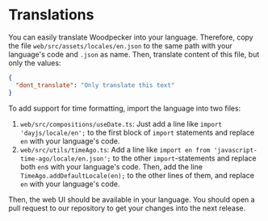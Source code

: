 # Translations

You can easily translate Woodpecker into your language. Therefore, copy the file `web/src/assets/locales/en.json` to the same path with your language's code and `.json` as name.
Then, translate content of this file, but only the values:

```json
{
  "dont_translate": "Only translate this text"
}
```

To add support for time formatting, import the language into two files:

1. `web/src/compositions/useDate.ts`: Just add a line like `import 'dayjs/locale/en';` to the first block of `import` statements and replace `en` with your language's code.
2. `web/src/utils/timeAgo.ts`: Add a line like `import en from 'javascript-time-ago/locale/en.json';` to the other `import`-statements and replace both `en`s with your language's code. Then, add the line `TimeAgo.addDefaultLocale(en);` to the other lines of them, and replace `en` with your language's code.

Then, the web UI should be available in your language. You should open a pull request to our repository to get your changes into the next release.
